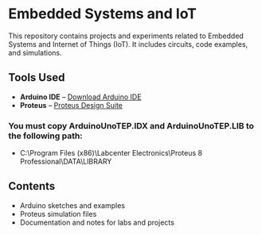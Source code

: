 # Embedded Systems and IoT

This repository contains projects and experiments related to Embedded Systems and Internet of Things (IoT). It includes circuits, code examples, and simulations.

## Tools Used

- **Arduino IDE** – [Download Arduino IDE](https://www.arduino.cc/en/software)
- **Proteus** – [Proteus Design Suite](https://getintopc.com/softwares/electrical-engineering/proteus-professional-2025-free-download/)
### You must copy ArduinoUnoTEP.IDX and ArduinoUnoTEP.LIB to the following path:
- C:\Program Files (x86)\Labcenter Electronics\Proteus 8 Professional\DATA\LIBRARY

## Contents

- Arduino sketches and examples
- Proteus simulation files
- Documentation and notes for labs and projects

